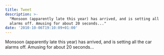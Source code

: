 ```yaml
---
title: Tweet
description: >-
  "Monsoon (apparently late this year) has arrived, and is setting all the car
  alarms off. Amusing for about 20 seconds..."
date: '2010-10-06T19:10:09+01:00'
---
```

Monsoon (apparently late this year) has arrived, and is setting all the car alarms off. Amusing for about 20 seconds...
